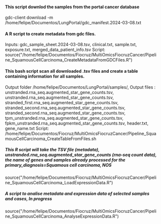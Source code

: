 #### This script downlod the samples from the portal cancer database
gdc-client download -m /home/felipe/Documentos/LungPortal/gdc_manifest.2024-03-08.txt

#### A R script to create metadata from gdc files. 
Inputs:
gdc_sample_sheet.2024-03-08.tsv, clinical.txt, sample.txt, exposure.txt, merged_data_patient_info.tsv
Script:
source("/home/felipe/Documentos/Fiocruz/MultiOmicsFiocruzCancer/Pipeline_SquamousCellCarcinoma_CreateMetadataFromGDCFiles.R")

#### This bash script scan all downloaded .tsv files and create a table containing information for all samples.
Output folder /home/felipe/Documentos/LungPortal/samples/, Output files : unstranded.rna_seq.augmented_star_gene_counts.tsv, unstranded.rna_seq.augmented_star_gene_counts.tsv, stranded_first.rna_seq.augmented_star_gene_counts.tsv, stranded_second.rna_seq.augmented_star_gene_counts.tsv, stranded_second.rna_seq.augmented_star_gene_counts.tsv, tpm_unstranded.rna_seq.augmented_star_gene_counts.tsv, fpkm_unstranded.rna_seq.augmented_star_gene_counts.tsv, header.txt, gene_name.txt
Script:
/home/felipe/Documentos/Fiocruz/MultiOmicsFiocruzCancer/Pipeline_SquamousCellCarcinoma_CreateTableFromFiles.sh

##### This R script will take the TSV file (metadata), unstranded.rna_seq.augmented_star_gene_counts (rna-seq count data), the name of genes and samples already processed for the primary_diagnosis=Squamous cell carcinoma, NOS
source("/home/felipe/Documentos/Fiocruz/MultiOmicsFiocruzCancer/Pipeline_SquamousCellCarcinoma_LoadExpressionData.R")

##### A script to analise metadata and expression data of selected samples and cases, In progress
source("/home/felipe/Documentos/Fiocruz/MultiOmicsFiocruzCancer/Pipeline_SquamousCellCarcinoma_AnalyseExpressionData.R")
